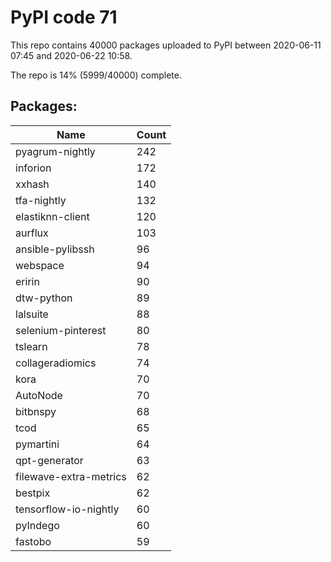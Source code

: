 # PyPI code 71

This repo contains 40000 packages uploaded to PyPI between 
2020-06-11 07:45 and 2020-06-22 10:58.

The repo is 14% (5999/40000) complete.

## Packages:

| Name  | Count |
| ----- | ----- |
| pyagrum-nightly | 242 |
| inforion | 172 |
| xxhash | 140 |
| tfa-nightly | 132 |
| elastiknn-client | 120 |
| aurflux | 103 |
| ansible-pylibssh | 96 |
| webspace | 94 |
| eririn | 90 |
| dtw-python | 89 |
| lalsuite | 88 |
| selenium-pinterest | 80 |
| tslearn | 78 |
| collageradiomics | 74 |
| kora | 70 |
| AutoNode | 70 |
| bitbnspy | 68 |
| tcod | 65 |
| pymartini | 64 |
| qpt-generator | 63 |
| filewave-extra-metrics | 62 |
| bestpix | 62 |
| tensorflow-io-nightly | 60 |
| pyIndego | 60 |
| fastobo | 59 |


